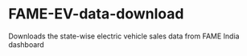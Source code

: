 # FAME-EV-data-download
 Downloads the state-wise electric vehicle sales data from FAME India dashboard
